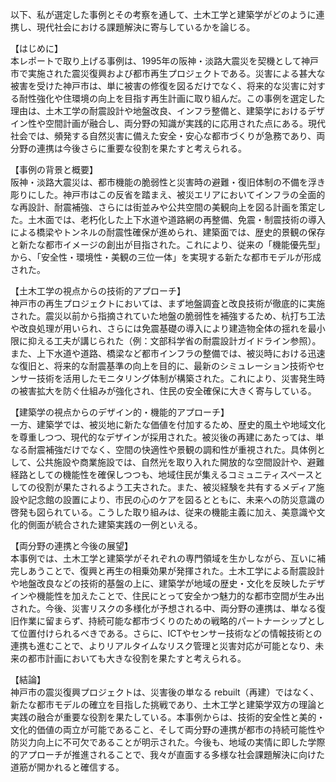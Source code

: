 以下、私が選定した事例とその考察を通して、土木工学と建築学がどのように連携し、現代社会における課題解決に寄与しているかを論じる。

【はじめに】  
本レポートで取り上げる事例は、1995年の阪神・淡路大震災を契機として神戸市で実施された震災復興および都市再生プロジェクトである。災害による甚大な被害を受けた神戸市は、単に被害の修復を図るだけでなく、将来的な災害に対する耐性強化や住環境の向上を目指す再生計画に取り組んだ。この事例を選定した理由は、土木工学の耐震設計や地盤改良、インフラ整備と、建築学におけるデザイン性や空間計画が融合し、両分野の知識が実践的に応用された点にある。現代社会では、頻発する自然災害に備えた安全・安心な都市づくりが急務であり、両分野の連携は今後さらに重要な役割を果たすと考えられる。

【事例の背景と概要】  
阪神・淡路大震災は、都市機能の脆弱性と災害時の避難・復旧体制の不備を浮き彫りにした。神戸市はこの反省を踏まえ、被災エリアにおいてインフラの全面的な再設計、耐震補強、さらには街並みや公共空間の美観向上を図る計画を策定した。土木面では、老朽化した上下水道や道路網の再整備、免震・制震技術の導入による橋梁やトンネルの耐震性確保が進められ、建築面では、歴史的景観の保存と新たな都市イメージの創出が目指された。これにより、従来の「機能優先型」から、「安全性・環境性・美観の三位一体」を実現する新たな都市モデルが形成された。

【土木工学の視点からの技術的アプローチ】  
神戸市の再生プロジェクトにおいては、まず地盤調査と改良技術が徹底的に実施された。震災以前から指摘されていた地盤の脆弱性を補強するため、杭打ち工法や改良処理が用いられ、さらには免震基礎の導入により建造物全体の揺れを最小限に抑える工夫が講じられた（例：文部科学省の耐震設計ガイドライン参照）。また、上下水道や道路、橋梁など都市インフラの整備では、被災時における迅速な復旧と、将来的な耐震基準の向上を目的に、最新のシミュレーション技術やセンサー技術を活用したモニタリング体制が構築された。これにより、災害発生時の被害拡大を防ぐ仕組みが強化され、住民の安全確保に大きく寄与している。

【建築学の視点からのデザイン的・機能的アプローチ】  
一方、建築学では、被災地に新たな価値を付加するため、歴史的風土や地域文化を尊重しつつ、現代的なデザインが採用された。被災後の再建にあたっては、単なる耐震補強だけでなく、空間の快適性や景観の調和性が重視された。具体例として、公共施設や商業施設では、自然光を取り入れた開放的な空間設計や、避難経路としての機能性を確保しつつも、地域住民が集えるコミュニティスペースとしての役割が果たされるよう工夫された。また、被災経験を共有するメディア施設や記念館の設置により、市民の心のケアを図るとともに、未来への防災意識の啓発も図られている。こうした取り組みは、従来の機能主義に加え、美意識や文化的側面が統合された建築実践の一例といえる。

【両分野の連携と今後の展望】  
本事例では、土木工学と建築学がそれぞれの専門領域を生かしながら、互いに補完しあうことで、復興と再生の相乗効果が発揮された。土木工学による耐震設計や地盤改良などの技術的基盤の上に、建築学が地域の歴史・文化を反映したデザインや機能性を加えたことで、住民にとって安全かつ魅力的な都市空間が生み出された。今後、災害リスクの多様化が予想される中、両分野の連携は、単なる復旧作業に留まらず、持続可能な都市づくりのための戦略的パートナーシップとして位置付けられるべきである。さらに、ICTやセンサー技術などの情報技術との連携も進むことで、よりリアルタイムなリスク管理と災害対応が可能となり、未来の都市計画においても大きな役割を果たすと考えられる。

【結論】  
神戸市の震災復興プロジェクトは、災害後の単なる rebuilt（再建）ではなく、新たな都市モデルの確立を目指した挑戦であり、土木工学と建築学双方の理論と実践の融合が重要な役割を果たしている。本事例からは、技術的安全性と美的・文化的価値の両立が可能であること、そして両分野の連携が都市の持続可能性や防災力向上に不可欠であることが明示された。今後も、地域の実情に即した学際的アプローチが推進されることで、我々が直面する多様な社会課題解決に向けた道筋が開かれると確信する。